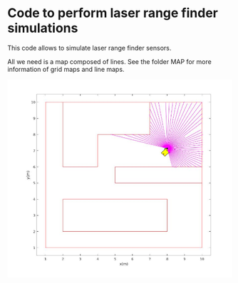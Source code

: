# Code to perform laser range finder simulations
This code allows to simulate laser range finder sensors.

All we need is a map composed of lines.
See the folder MAP for more information of grid maps and line maps.

![Alt text](laser_demo.jpg?raw=true "Title")
